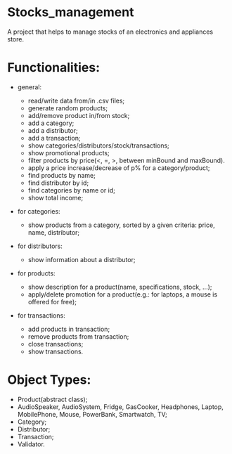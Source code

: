 # Stocks_management
A project that helps to manage stocks of an electronics and appliances store.

# Functionalities:
- general:
    - read/write data from/in .csv files;
    - generate random products;
    - add/remove product in/from stock;
    - add a category;
    - add a distributor;
    - add a transaction;
    - show categories/distributors/stock/transactions;
    - show promotional products;
    - filter products by price(<, =, >, between minBound and maxBound).
    - apply a price increase/decrease of p% for a category/product;
    - find products by name;
    - find distributor by id;
    - find categories by name or id;
    - show total income;


- for categories:
  - show products from a category, sorted by a given criteria: price, name, distributor;
   
  
- for distributors:
    - show information about a distributor;
  

- for products:
  - show description for a product(name, specifications, stock, ...);
  - apply/delete promotion for a product(e.g.: for laptops, a mouse is offered for free);


- for transactions:
    - add products in transaction;
    - remove products from transaction;
    - close transactions;
    - show transactions.

# Object Types:
- Product(abstract class);
- AudioSpeaker, AudioSystem, Fridge, GasCooker, Headphones, Laptop, MobilePhone, Mouse, PowerBank, Smartwatch, TV;
- Category;
- Distributor;
- Transaction;
- Validator.
